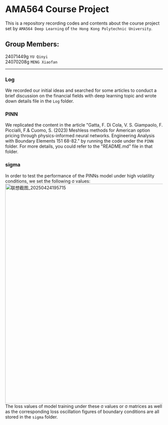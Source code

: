 # AMA564 Course Project
This is a repository recording codes and contents about the course project set by `AMA564 Deep Learning` of `the Hong Kong Polytechnic University`.

## Group Members:
24071449g  `YU Qinyi`  <br>
24070208g  `MENG Xiaofan`

---

### Log
We recorded our initial ideas and searched for some articles to conduct a brief discussion on the financial fields with deep learning topic and wrote down details file in the `Log` folder.

### PINN
We replicated the content in the article "Gatta, F. Di Cola, V. S. Giampaolo, F. Piccialli, F.& Cuomo, S. (2023) Meshless methods for American option pricing through physics-informed neural networks. Engineering Analysis with Boundary Elements 151 68-82." by running the code under the `PINN` folder. For more details, you could refer to the "README.md" file in that folder.

### sigma
In order to test the performance of the PINNs model under high volatility conditions, we set the following σ values:
<img width="700" alt="联想截图_20250424195715" src="https://github.com/user-attachments/assets/eb8d4558-ba92-4857-8cc2-df3439eda075" />  <br>
The loss values of model training under these σ values or σ matrices as well as the corresponding loss oscillation figures of boundary conditions are all stored in the `sigma` folder.
